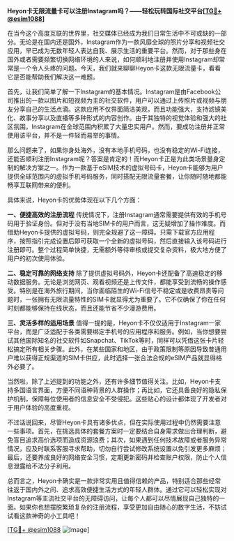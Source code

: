**Heyon卡无限流量卡可以注册Instagram吗？——轻松玩转国际社交平台[[TG💪+ @esim1088](https://t.me/s/esim1088)]**

在当今这个高度互联的世界里，社交媒体已经成为我们日常生活中不可或缺的一部分。无论是在国内还是国外，Instagram作为一款风靡全球的照片分享和视频社交应用，早已成为无数年轻人表达自我、展示生活的重要平台。然而，对于那些身在国外或者需要频繁切换网络环境的人来说，如何顺利地注册并使用Instagram却常常是一个令人头疼的问题。今天，我们就来聊聊Heyon卡这款无限流量卡，看看它是否能帮助我们解决这一难题。

首先，让我们简单了解一下Instagram的基本情况。Instagram是由Facebook公司推出的一款以图片和短视频为主的社交软件，用户可以通过上传照片或视频与朋友分享自己的生活点滴。这款应用不仅界面简洁美观，而且功能强大，支持滤镜美化、故事分享以及直播等多种形式的内容创作。由于其独特的视觉体验和强大的社区氛围，Instagram在全球范围内积累了大量忠实用户。然而，要成功注册并正常使用该平台，并不是一件轻而易举的事情。

那么问题来了，如果你身处海外，没有本地手机号码，也没有稳定的Wi-Fi连接，还能否顺利注册Instagram呢？答案是肯定的！而Heyon卡正是为此类场景量身定制的解决方案之一。作为一款基于eSIM技术的虚拟号码卡，Heyon卡能够为用户提供全球范围内的虚拟手机号码服务，同时搭配无限流量套餐，让你随时随地都能畅享互联网带来的便利。

具体来说，Heyon卡的优势体现在以下几个方面：

**一、便捷高效的注册流程**
传统情况下，注册Instagram通常需要提供有效的手机号码用于验证身份。但对于没有当地SIM卡的用户而言，这无疑增加了操作难度。而借助Heyon卡提供的虚拟号码，则完全规避了这一障碍。只需下载官方应用程序，按照指引完成设置后即可获取一个全新的虚拟号码，然后直接输入该号码进行注册即可。整个过程简单快捷，无需额外等待审核或提交复杂资料，极大地方便了用户的初次使用体验。

**二、稳定可靠的网络支持**
除了提供虚拟号码外，Heyon卡还配备了高速稳定的移动数据服务。无论是浏览网页、观看视频还是上传文件，都能享受到流畅的操作感受。特别是在海外旅行期间，当你面临陌生的Wi-Fi信号不稳定或是收费昂贵等问题时，一张拥有无限流量特性的SIM卡就显得尤为重要了。它不仅确保了你在任何时刻都能够保持在线状态，而且还能节省不少漫游费用。

**三、灵活多样的适用场景**
值得一提的是，Heyon卡不仅仅适用于Instagram一家平台，而是广泛适配于各类需要绑定手机号的应用程序和服务。例如，当你想要尝试其他国际知名的社交软件如Snapchat、TikTok等时，同样可以凭借这张卡片轻松搞定所有相关步骤。此外，在某些国家和地区，由于政策限制等原因导致普通用户难以获得正规渠道的SIM卡供应，此时选择一张合法合规的eSIM产品就显得格外必要了。

当然啦，除了上述提到的功能之外，还有许多细节值得关注。比如，Heyon卡支持多国语言界面，方便不同语种背景的人群操作；再比如，它还具备良好的隐私保护机制，保障每位使用者的信息安全不受侵犯。这些贴心的设计都体现了开发者对于用户体验的高度重视。

不过话说回来，尽管Heyon卡具有诸多优点，但在实际使用过程中仍然需要注意一些事项。首先，在挑选具体的套餐方案时一定要结合自身需求做出合理判断，避免盲目追求高价选项而造成资源浪费；其次，如果遇到任何技术故障或者服务异常情况，应及时联系客服寻求帮助，切勿自行尝试修改系统设置以免引发更多麻烦；最后，还要养成良好的网络安全习惯，定期更新密码并检查账户权限，防止个人信息泄露给不法分子利用。

总而言之，Heyon卡确实是一款非常实用且值得信赖的产品，特别适合那些经常往返于国内外之间、追求高效便捷生活方式的年轻人群体。通过它可以轻松实现对Instagram等主流社交平台的无障碍访问，让每个人都可以尽情展现自己独特的一面。如果你也想摆脱繁琐复杂的注册流程，享受更加自由随心的数字生活，不妨试试看这款神奇的小工具吧！

[[TG💪+ @esim1088](https://t.me/s/esim1088) ![Image](https://i.postimg.cc/4NQfJmqS/Snipaste-2025-05-13-00-14-12.png)]